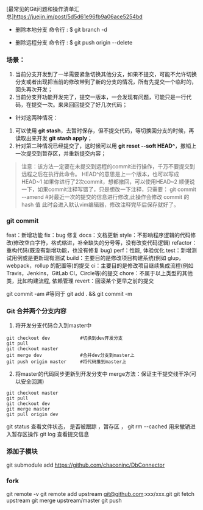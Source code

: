 [最常见的Git问题和操作清单汇总]https://juejin.im/post/5d5d61e96fb9a06ace5254bd
- 删除本地分支
命令行 : $ git branch -d <BranchName>

- 删除远程分支
命令行 : $ git push origin --delete <BranchName>

### 场景：
1. 当前分支开发到了一半需要紧急切换其他分支，如果不提交，可能不允许切换分支或者出现把当前的修改带到了新的分支的情况，所有先提交一个临时的，回头再次开发；
2. 当前分支开功能开发完了，提交一版本，一会发现有问题，可能只是一行代码，在提交一次。来来回回提交了好几次代码；
- 针对这两种情况：
1. 可以使用 **git stash**，去暂时保存，但不提交代码，等切换回分支的时候，再读取出来开发 **git stash apply**；
2. 针对第二种情况已经提交了，这时候可以用 **git reset --soft HEAD^**，撤销上一次提交到暂存区，并重新提交内容；
> 注意：该方法一定要在未提交到远程的commit进行操作，千万不要提交到远程之后在执行此命令。
> HEAD^的意思是上一个版本，也可以写成HEAD~1
> 如果你进行了2次commit，想都撤回，可以使用HEAD~2
> 顺便说一下，如果commit注释写错了，只是想改一下注释，只需要：
> git commit --amend #对最近一次的提交的信息进行修改,此操作会修改 commit 的 hash 值
> 此时会进入默认vim编辑器，修改注释完毕后保存就好了。

### git commit
feat：新增功能
fix：bug 修复
docs：文档更新
style：不影响程序逻辑的代码修改(修改空白字符，格式缩进，补全缺失的分号等，没有改变代码逻辑)
refactor：重构代码(既没有新增功能，也没有修复 bug)
perf：性能, 体验优化
test：新增测试用例或是更新现有测试
build：主要目的是修改项目构建系统(例如 glup，webpack，rollup 的配置等)的提交
ci：主要目的是修改项目继续集成流程(例如 Travis，Jenkins，GitLab CI，Circle等)的提交
chore：不属于以上类型的其他类，比如构建流程, 依赖管理
revert：回滚某个更早之前的提交

git commit -am  #等同于 git add . && git commit -m

### Git 合并两个分支内容
1. 将开发分支代码合入到master中
```
git checkout dev           #切换到dev开发分支
git pull
git checkout master
git merge dev              #合并dev分支到master上
git push origin master     #将代码推到master上
```

2. 将master的代码同步更新到开发分支中
   merge方法：保证主干提交线干净(可以安全回溯)
```
git checkout master
git pull
git checkout dev
git merge master
git pull origin dev
```

git status
查看文件状态， 是否被跟踪 ，暂存区 ，
git rm --cached <file>
用来撤销进入暂存区操作
git log
查看提交信息

### 添加子模块
git submodule add https://github.com/chaconinc/DbConnector

### fork 
git remote -v 
git remote add upstream git@github.com:xxx/xxx.git
git fetch upstream
git merge upstream/master
git push